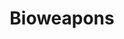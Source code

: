 ---
title: Bioweapons
longTitle: 'Bioweapons'
tags:
- gccommon
usedFor:
- "[[Biological weapons]]"
---